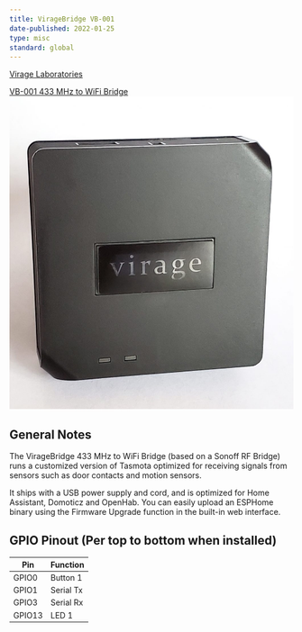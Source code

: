 ```yaml
---
title: VirageBridge VB-001
date-published: 2022-01-25
type: misc
standard: global
---
```


[Virage Laboratories](https://www.viragelabs.com)

[VB-001 433 MHz to WiFi Bridge](https://www.viragelabs.com/product/viragebridge/)![image](virage_labs_VB-001.jpg)

## General Notes

The VirageBridge 433 MHz to WiFi Bridge (based on a Sonoff RF Bridge) runs a customized version of Tasmota optimized for receiving signals from sensors such as door contacts and motion sensors.

It ships with a USB power supply and cord, and is optimized for Home Assistant, Domoticz and OpenHab. You can easily upload an ESPHome binary using the Firmware Upgrade function in the built-in web interface.

## GPIO Pinout (Per top to bottom when installed)

| Pin    | Function  |
| ------ | --------- |
| GPIO0  | Button 1  |
| GPIO1  | Serial Tx |
| GPIO3  | Serial Rx |
| GPIO13 | LED 1     |
